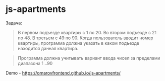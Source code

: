 # js-apartments

Задача:
> В первом подъезде квартиры с 1 по 20. Во втором подъезде с 21 по 48. В третьем с 49 по 90. 
> Когда пользователь вводит номер квартиры, программа должна указать в каком подъезде находится данная квартира.

> Программа должна учитывать вариант ввода чисел за пределами диапазона 1 ..90

Demo - https://omarovfrontend.github.io/js-apartments/
